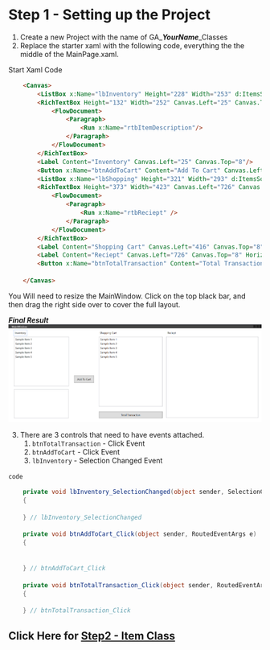 ﻿# Step 1 - Setting up the Project

1. Create a new Project with the name of GA_***YourName***_Classes
2. Replace the starter xaml with the following code, everything the the middle of the MainPage.xaml.

Start Xaml Code
```html
    <Canvas>
        <ListBox x:Name="lbInventory" Height="228" Width="253" d:ItemsSource="{d:SampleData ItemCount=5}" Canvas.Left="25" Canvas.Top="39" HorizontalAlignment="Left" VerticalAlignment="Center" />
        <RichTextBox Height="132" Width="252" Canvas.Left="25" Canvas.Top="282" HorizontalAlignment="Left" VerticalAlignment="Center">
            <FlowDocument>
                <Paragraph>
                    <Run x:Name="rtbItemDescription"/>
                </Paragraph>
            </FlowDocument>
        </RichTextBox>
        <Label Content="Inventory" Canvas.Left="25" Canvas.Top="8"/>
        <Button x:Name="btnAddToCart" Content="Add To Cart" Canvas.Left="302" Canvas.Top="217" Height="34" Width="91" HorizontalAlignment="Left" VerticalAlignment="Center" />
        <ListBox x:Name="lbShopping" Height="321" Width="293" d:ItemsSource="{d:SampleData ItemCount=5}" Canvas.Left="416" Canvas.Top="39" HorizontalAlignment="Center" VerticalAlignment="Top"/>
        <RichTextBox Height="373" Width="423" Canvas.Left="726" Canvas.Top="39" HorizontalAlignment="Left" VerticalAlignment="Center">
            <FlowDocument>
                <Paragraph>
                    <Run x:Name="rtbReciept" />
                </Paragraph>
            </FlowDocument>
        </RichTextBox>
        <Label Content="Shopping Cart" Canvas.Left="416" Canvas.Top="8" HorizontalAlignment="Left" VerticalAlignment="Center"/>
        <Label Content="Reciept" Canvas.Left="726" Canvas.Top="8" HorizontalAlignment="Left" VerticalAlignment="Center"/>
        <Button x:Name="btnTotalTransaction" Content="Total Transaction" Canvas.Left="416" Canvas.Top="383" HorizontalAlignment="Center" VerticalAlignment="Top" Width="293" Height="31"  />

    </Canvas>

```

You Will need to resize the MainWindow. Click on the top black bar, and then drag the right side over to cover the full layout.

***Final Result***
![Layout](Images/Layout.png)

3. There are 3 controls that need to have events attached.
    1. `btnTotalTransaction` - Click Event
    2. `btnAddToCart` - Click Event
    3. `lbInventory` - Selection Changed Event

`code`
```csharp
    private void lbInventory_SelectionChanged(object sender, SelectionChangedEventArgs e)
    {
    
    } // lbInventory_SelectionChanged

    private void btnAddToCart_Click(object sender, RoutedEventArgs e)
    {
 

    } // btnAddToCart_Click

    private void btnTotalTransaction_Click(object sender, RoutedEventArgs e)
    {

    } // btnTotalTransaction_Click
```

## Click Here for [Step2 - Item Class](Step2_ItemClass.md)